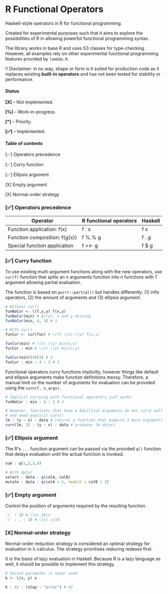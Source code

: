 # R Functional Operators
Haskell-style operators in R for functional programming.

Created for experimental purposes such that it aims to explore the possibilities of R in allowing powerful functional programming syntax.

The library works in base R and uses S3 classes for type-checking. However, all examples rely on other experimental functional programming features provided by  `lambda.R`.

‼️ Disclaimer: in no way, shape or form is it suited for production code as it replaces existing **built-in operators** and has not been tested for stability or performance.



#### Status

**[X]** – Not implemented.

**[%]** – Work-in-progress.

**[*]** – Priority.

**[✅]** – Implemented.



#### Table of contents

[✅] Operators precedence

[✅] Curry function

[✅] Ellipsis argument

[X] Empty argument

[X] Normal-order strategy



### [✅] Operators precedence

| Operator                      | R functional operators | Haskell |
| ----------------------------- | ---------------------- | ------- |
| Function application: f(x)    | f : x                  | f x     |
| Function composition: f(g(x)) | f %.% g                | f . g   |
| Special function application  | f <<- g                | f $ g   |



### [✅] Curry function

To use existing multi-argument functions along with the new operators, use  `cur(f)`  function that splits an *n* arguments function into *n* functions with *1* argument allowing partial evaluation.

The function is based on  `purrr::partial()` but handles differently: (1) infix operators, (2) the amount of arguments and (3) ellipsis argument.

```R
# Without cur()
funNoCur <- \(f,x,y) f(x,y)
funNoCur(min) # Error, x and y missing
funNoCur(min, 4, 3) # 3

# With cur()
funCur <- cur(fun) # \(f) \(x) \(y) f(x,y)

funCur(min) # \(x) \(y) min(x,y)
furCur : min # \(x) \(y) min(x,y)

funCur(min)(4)(3) # 3
funCur : min : 4 : 3 # 3
```

Functional operators curry functions implicitly, however things like default and ellipsis arguments make function definitions messy. Therefore, a manual limit on the number of arguments for evaluation can be provided using the `curn(f, n_args)`.

```R
# Implicit currying with functional operators just works
funNoCur : min : 4 : 3 # 3

# However, functions that have a bazillion arguments do not curry well
# and need explicit curn()
lm : (y ~ x) : data # returns a function that expects 3 more arguments
curn(lm, 2) : (y ~ x) : data # produces lm object
```

 

### [✅] Ellipsis argument

The R's  `...`  function argument can be passed via the provided  `q()`  function that delays evaluation until the actual function is invoked.

```R
sum : q(1,2,3,4)

# With dplyr
select : data : q(colA, colB)
mutate : data : q(colA + 1, newCol = colB / 2)
```



### [✅] Empty argument

Control the position of arguments required by the resulting function.

```R
`/` : 10 # \(x) 10/x
`/` : . : 10 # \(x) x/10
```



### [X] Normal-order strategy

Normal-order reduction strategy is considered an optimal strategy for evaluation in λ calculus. The strategy prioritises reducing redexes first.

It is the basis of lazy evaluation in Haskell. Because R is a lazy language as well, it should be possible to implement this strategy.

```R
# Second parameter is never used
k <- \(x, y) x

k : 42 : (stop : "error") # 42
```

